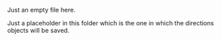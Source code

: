 Just an empty file here.

Just a placeholder in this folder which is the one in which the directions objects will be saved. 
